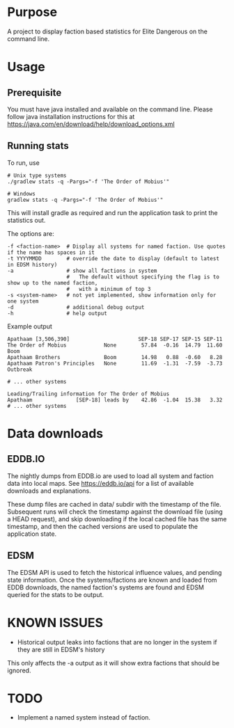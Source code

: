 # Purpose

A project to display faction based statistics for Elite Dangerous
on the command line.

# Usage

## Prerequisite

You must have java installed and available on the command line. Please follow java installation
instructions for this at https://java.com/en/download/help/download_options.xml

## Running stats

To run, use

    # Unix type systems
    ./gradlew stats -q -Pargs="-f 'The Order of Mobius'"

    # Windows
    gradlew stats -q -Pargs="-f 'The Order of Mobius'"

This will install gradle as required and run the application task to print the statistics out.

The options are:

    -f <faction-name>  # Display all systems for named faction. Use quotes if the name has spaces in it
    -t YYYYMMDD        # override the date to display (default to latest in EDSM history)
    -a                 # show all factions in system
                       #   The default without specifying the flag is to show up to the named faction,
                       #   with a minimum of top 3
    -s <system-name>   # not yet implemented, show information only for one system
    -d                 # additional debug output
    -h                 # help output


Example output

    Apathaam [3,506,390]                      SEP-18 SEP-17 SEP-15 SEP-11
    The Order of Mobius            None        57.84  -0.16  14.79  11.60 Boom
    Apathaam Brothers              Boom        14.98   0.88  -0.60   8.28
    Apathaam Patron's Principles   None        11.69  -1.31  -7.59  -3.73 Outbreak
    
    # ... other systems
    
    Leading/Trailing information for The Order of Mobius
    Apathaam              [SEP-18] leads by    42.86  -1.04  15.38   3.32
    # ... other systems

# Data downloads

## EDDB.IO

The nightly dumps from EDDB.io are used to load all system and faction data into local maps.
See https://eddb.io/api for a list of available downloads and explanations.

These dump files are cached in data/ subdir with the timestamp of the file. Subsequent runs
will check the timestamp against the download file (using a HEAD request), and skip downloading
if the local cached file has the same timestamp, and then the cached versions are used to populate
the application state.

## EDSM

The EDSM API is used to fetch the historical influence values, and pending state information.
Once the systems/factions are known and loaded from EDDB downloads, the named faction's systems
are found and EDSM queried for the stats to be output.

# KNOWN ISSUES

- Historical output leaks into factions that are no longer in the system if they are still in EDSM's history

This only affects the -a output as it will show extra factions that should be ignored.

# TODO

- Implement a named system instead of faction.